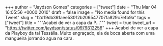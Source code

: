 
+++
author = "Jaydson Gomes"
categories = ["tweet"]
date = "Thu Mar 04 16:05:56 +0000 2010"
draft = false
image = "No media found for this Tweet"
slug = "12d19db361aee53012b206547707fa829c7efb9a"
tags = ["tweet"]
title = """Acabei de ver a capa da P..."""
tweet = true
tweet_url = "https://twitter.com/jaydson/status/9979312256"
+++
Acabei de ver a capa da Playboy da tal Tessália. Muito engraçado, ela de boca aberta com uma mangueira jorrando agua na cara.

